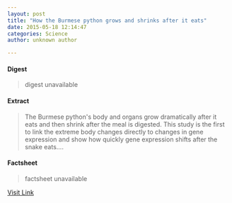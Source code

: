 ```yaml
---
layout: post
title: "How the Burmese python grows and shrinks after it eats"
date: 2015-05-18 12:14:47
categories: Science
author: unknown author

---
```



#### Digest
>digest unavailable

#### Extract
>The Burmese python's body and organs grow dramatically after it eats and then shrink after the meal is digested. This study is the first to link the extreme body changes directly to changes in gene expression and show how quickly gene expression shifts after the snake eats....

#### Factsheet
>factsheet unavailable

[Visit Link](http://feeds.sciencedaily.com/~r/sciencedaily/~3/TtldTkEtRds/150518081447.htm)


